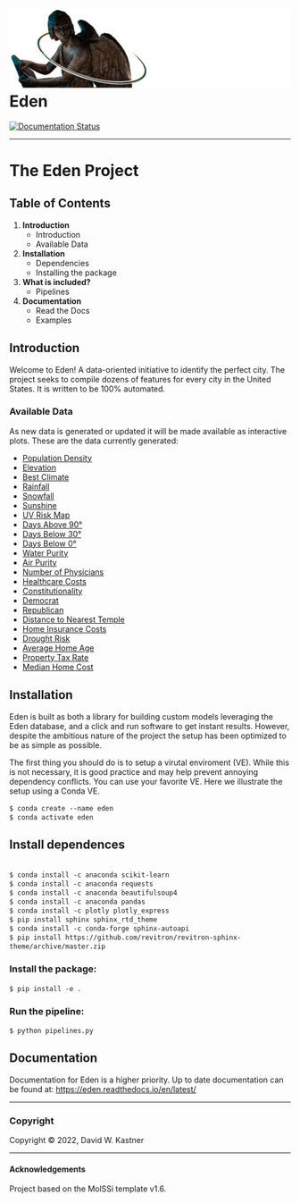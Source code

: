 ![Graphical Introduction to Eden](docs/_static/header.png)
Eden
==============================
[//]: # (Badges)
[![Documentation Status](https://readthedocs.org/projects/eden/badge/?version=latest)](https://eden.readthedocs.io/en/latest/?badge=latest)

---

# The Eden Project
## Table of Contents
1. **Introduction**
    * Introduction
    * Available Data
2. **Installation**
    * Dependencies
    * Installing the package
3. **What is included?**
    * Pipelines
4. **Documentation**
    * Read the Docs
    * Examples


## Introduction
Welcome to Eden! A data-oriented initiative to identify the perfect city. 
The project seeks to compile dozens of features for every city in the United States.
It is written to be 100% automated.

### Available Data
As new data is generated or updated it will be made available as interactive plots.
These are the data currently generated:

- [Population Density](https://eden.readthedocs.io/en/latest/_static/density.html)
- [Elevation](https://eden.readthedocs.io/en/latest/_static/Elevation.html)
- [Best Climate](https://eden.readthedocs.io/en/latest/_static/ClimateScore.html)
- [Rainfall](https://eden.readthedocs.io/en/latest/_static/Rainfall.html)
- [Snowfall](https://eden.readthedocs.io/en/latest/_static/Snowfall.html)
- [Sunshine](https://eden.readthedocs.io/en/latest/_static/Sunshine.html)
- [UV Risk Map](https://eden.readthedocs.io/en/latest/_static/UV.html)
- [Days Above 90°](https://eden.readthedocs.io/en/latest/_static/Above90.html)
- [Days Below 30°](https://eden.readthedocs.io/en/latest/_static/Below30.html)
- [Days Below 0°](https://eden.readthedocs.io/en/latest/_static/Below0.html)
- [Water Purity](https://eden.readthedocs.io/en/latest/_static/WaterQuality.html)
- [Air Purity](https://eden.readthedocs.io/en/latest/_static/AirQuality.html)
- [Number of Physicians](https://eden.readthedocs.io/en/latest/_static/Physicians.html)
- [Healthcare Costs](https://eden.readthedocs.io/en/latest/_static/HealthCosts.html)
- [Constitutionality](https://eden.readthedocs.io/en/latest/_static/Constitutionality.html)
- [Democrat](https://eden.readthedocs.io/en/latest/_static/DemVotePred.html)
- [Republican](https://eden.readthedocs.io/en/latest/_static/RepVotePred.html)
- [Distance to Nearest Temple](https://eden.readthedocs.io/en/latest/_static/TempleDistance.html)
- [Home Insurance Costs](https://eden.readthedocs.io/en/latest/_static/HomeInsurance.html)
- [Drought Risk](https://eden.readthedocs.io/en/latest/_static/Drought.html)
- [Average Home Age](https://eden.readthedocs.io/en/latest/_static/MedianHomeAge.html)
- [Property Tax Rate](https://eden.readthedocs.io/en/latest/_static/PropertyTaxRate.html)
- [Median Home Cost](https://eden.readthedocs.io/en/latest/_static/MedianHomeCost.html)


## Installation
Eden is built as both a library for building custom models leveraging the Eden database, 
and a click and run software to get instant results. 
However, despite the ambitious nature of the project the setup has been optimized to be as simple as possible.

The first thing you should do is to setup a virutal enviroment (VE). 
While this is not necessary, it is good practice and may help prevent annoying dependency conflicts. 
You can use your favorite VE. Here we illustrate the setup using a Conda VE.

```
$ conda create --name eden
$ conda activate eden
```

## Install dependences
```

$ conda install -c anaconda scikit-learn
$ conda install -c anaconda requests
$ conda install -c anaconda beautifulsoup4
$ conda install -c anaconda pandas
$ conda install -c plotly plotly_express
$ pip install sphinx sphinx_rtd_theme
$ conda install -c conda-forge sphinx-autoapi
$ pip install https://github.com/revitron/revitron-sphinx-theme/archive/master.zip
```

### Install the package:
```
$ pip install -e .
```

### Run the pipeline:
```
$ python pipelines.py
```

## Documentation
Documentation for Eden is a higher priority. Up to date documentation can be found at:
https://eden.readthedocs.io/en/latest/


---
### Copyright

Copyright © 2022, David W. Kastner

---
#### Acknowledgements
 
Project based on the MolSSi template v1.6.

